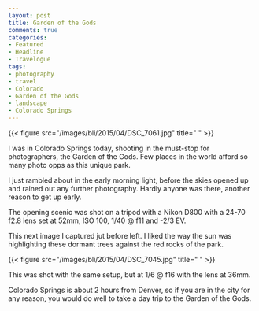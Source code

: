 ```yaml
---
layout: post
title: Garden of the Gods
comments: true
categories:
- Featured
- Headline
- Travelogue
tags:
- photography
- travel
- Colorado
- Garden of the Gods
- landscape
- Colorado Springs
---
```


{{< figure src="/images/bli/2015/04/DSC_7061.jpg" title="  " >}}

I was in Colorado Springs today, shooting in the must-stop for photographers, the Garden of the Gods. Few places in the world afford so many photo opps as this unique park.  

<!--more-->

I just rambled about in the early morning light, before the skies opened up and rained out any further photography. Hardly anyone was there, another reason to get up early. 

The opening scenic was shot on a tripod with a Nikon D800 with a 24-70 f2.8 lens set at 52mm, ISO 100, 1/40 @ f11 and -2/3 EV. 

This next image I captured jut before left. I liked the way the sun was highlighting these dormant trees against the red rocks of the park.

{{< figure src="/images/bli/2015/04/DSC_7045.jpg" title="  " >}} 

This was shot with the same setup, but at 1/6 @ f16 with the lens at 36mm. 

Colorado Springs is about 2 hours from Denver, so if you are in the city for any reason, you would do well to take a day trip to the Garden of the Gods. 